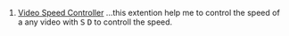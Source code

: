 
1. [Video Speed Controller](https://chrome.google.com/webstore/detail/video-speed-controller/nffaoalbilbmmfgbnbgppjihopabppdk?hl=en)
   ...this extention help  me to control the speed of a any video with <kbd>S</kbd> <kbd>D</kbd> to controll the speed.
